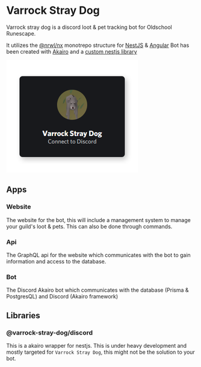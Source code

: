 # Varrock Stray Dog

Varrock stray dog is a discord loot & pet tracking bot for Oldschool Runescape.

It utilizes the [@nrwl/nx](https://github.com/nrwl/nx) monotrepo structure for [NestJS](https://github.com/nestjs/nest) & [Angular](https://github.com/angular/angular)
Bot has been created with [Akairo](https://github.com/discord-akairo/discord-akairo) and a [custom nestjs library](https://github.com/Varrock-Stray-Dog/Varrock-Stray-Dog/tree/master/libs/discord)

[![Connect to discord](./apps/web/src/assets/connect-to-discord.png)](https://discord.com/oauth2/authorize?client_id=746303551722094623&scope=bot&permissions=268627008)
    
## Apps

### Website

The website for the bot, this will include a management system to manage your guild's loot & pets. This can also be done through commands.

### Api

The GraphQL api for the website which communicates with the bot to gain information and access to the database.

### Bot

The Discord Akairo bot which communicates with the database (Prisma & PostgresQL) and Discord (Akairo framework)


## Libraries

### @varrock-stray-dog/discord

This is a akairo wrapper for nestjs. This is under heavy development and mostly targeted for `Varrock Stray Dog`, this might not be the solution to your bot.
